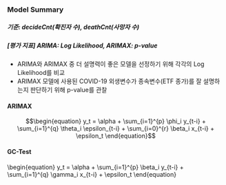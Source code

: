 ### Model Summary 
##### 기준: decideCnt(확진자 수), deathCnt(사망자 수)

##### [평가 지표] ARIMA: Log Likelihood, ARIMAX: p-value 


- ARIMA와 ARIMAX 중 더 설명력이 좋은 모델을 선정하기 위해 각각의 Log Likelihood를 비교
- ARIMAX 모델에 사용된 COVID-19 외생변수가 종속변수(ETF 종가)를 잘 설명하는지 판단하기 위해 p-value를 관찰


#### ARIMAX
$$\begin{equation}
y_t = \alpha + \sum_{i=1}^{p} \phi_i y_{t-i} + \sum_{i=1}^{q} \theta_i \epsilon_{t-i} + \sum_{i=0}^{r} \beta_i x_{t-i} + \epsilon_t
\end{equation}$$

#### GC-Test
\begin{equation}
y_t = \alpha + \sum_{i=1}^{p} \beta_i y_{t-i} + \sum_{i=1}^{q} \gamma_i x_{t-i} + \epsilon_t
\end{equation}
